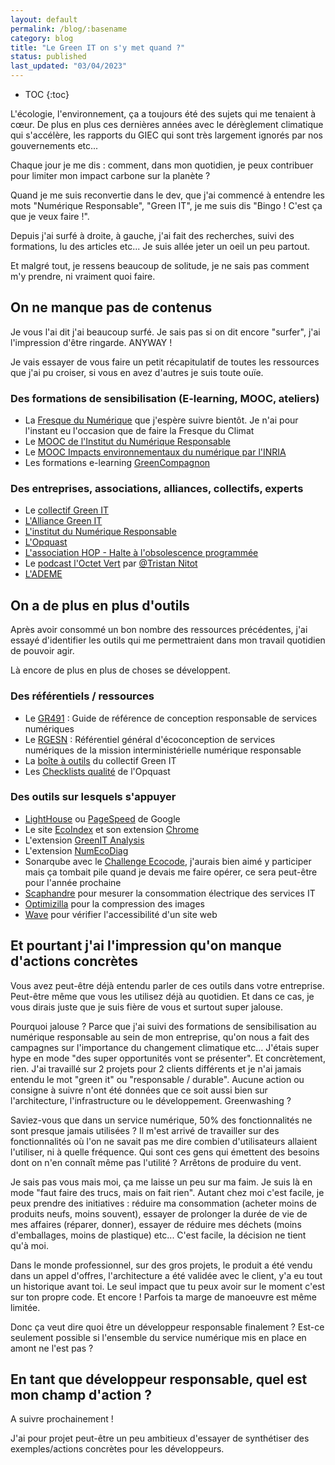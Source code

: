 ```yaml
---
layout: default
permalink: /blog/:basename
category: blog
title: "Le Green IT on s'y met quand ?"
status: published
last_updated: "03/04/2023"
---
```


* TOC
{:toc}

L'écologie, l'environnement, ça a toujours été des sujets qui me tenaient à cœur. De plus en plus ces dernières années avec le dérèglement climatique qui s'accélère, les rapports du GIEC qui sont très largement ignorés par nos gouvernements etc... 

Chaque jour je me dis : comment, dans mon quotidien, je peux contribuer pour limiter mon impact carbone sur la planète ?

Quand je me suis reconvertie dans le dev, que j'ai commencé à entendre les mots "Numérique Responsable", "Green IT", je me suis dis "Bingo ! C'est ça que je veux faire !".

Depuis j'ai surfé à droite, à gauche, j'ai fait des recherches, suivi des formations, lu des articles etc... Je suis allée jeter un oeil un peu partout. 

Et malgré tout, je ressens beaucoup de solitude, je ne sais pas comment m'y prendre, ni vraiment quoi faire.

## On ne manque pas de contenus

Je vous l'ai dit j'ai beaucoup surfé. Je sais pas si on dit encore "surfer", j'ai l'impression d'être ringarde. ANYWAY !

Je vais essayer de vous faire un petit récapitulatif de toutes les ressources que j'ai pu croiser, si vous en avez d'autres je suis toute ouïe.

### Des formations de sensibilisation (E-learning, MOOC, ateliers)

* La [Fresque du Numérique](https://www.fresquedunumerique.org/) que j'espère suivre bientôt. Je n'ai pour l'instant eu l'occasion que de faire la Fresque du Climat
* Le [MOOC de l'Institut du Numérique Responsable](https://www.academie-nr.org/)
* Le [MOOC Impacts environnementaux du numérique par l'INRIA](https://www.fun-mooc.fr/fr/cours/impacts-environnementaux-du-numerique/)
* Les formations e-learning [GreenCompagnon](https://www.thegreencompagnon.com/)

### Des entreprises, associations, alliances, collectifs, experts

* Le [collectif Green IT](https://www.greenit.fr/a-propos/)
* [L'Alliance Green IT](https://alliancegreenit.org/qui-sommes-nous)
* [L'institut du Numérique Responsable](https://institutnr.org/)
* [L'Opquast](https://www.opquast.com/)
* [L'association HOP - Halte à l'obsolescence programmée](https://www.halteobsolescence.org/)
* Le [podcast l'Octet Vert](https://open.spotify.com/show/4MSGx6Y7Deu9wS9eFVCvcY) par [@Tristan Nitot](https://twitter.com/nitot)
* [L'ADEME](https://www.ademe.fr/)

## On a de plus en plus d'outils

Après avoir consommé un bon nombre des ressources précédentes, j'ai essayé d'identifier les outils qui me permettraient dans mon travail quotidien de pouvoir agir.

Là encore de plus en plus de choses se développent.

### Des référentiels / ressources

* Le [GR491](https://gr491.isit-europe.org/) : Guide de référence de conception responsable de services numériques
* Le [RGESN](https://ecoresponsable.numerique.gouv.fr/publications/referentiel-general-ecoconception/) : Référentiel général d'écoconception de services numériques de la mission interministérielle numérique responsable
* La [boîte à outils](https://collectif.greenit.fr/outils.html) du collectif Green IT
* Les [Checklists qualité](https://checklists.opquast.com/fr/assurance-qualite-web/download/) de l'Opquast

### Des outils sur lesquels s'appuyer

* [LightHouse](https://developer.chrome.com/docs/lighthouse/overview/) ou [PageSpeed](https://pagespeed.web.dev/) de Google
* Le site [EcoIndex](https://www.ecoindex.fr/) et son extension [Chrome](https://chrome.google.com/webstore/detail/ecoindexfr/apeadjelacokohnkfclnhjlihklpclmp)
* L'extension [GreenIT Analysis](https://chrome.google.com/webstore/detail/greenit-analysis/mofbfhffeklkbebfclfaiifefjflcpad)
* L'extension [NumEcoDiag](https://chrome.google.com/webstore/detail/num%C3%A9codiag/fhdeahmddgflanbgilcglipaeofmcabc)
* Sonarqube avec le [Challenge Ecocode](https://challenge.ecocode.io/), j'aurais bien aimé y participer mais ça tombait pile quand je devais me faire opérer, ce sera peut-être pour l'année prochaine
* [Scaphandre](https://github.com/hubblo-org/scaphandre) pour mesurer la consommation électrique des services IT
* [Optimizilla](https://imagecompressor.com/) pour la compression des images
* [Wave](https://wave.webaim.org/) pour vérifier l'accessibilité d'un site web

## Et pourtant j'ai l'impression qu'on manque d'actions concrètes

Vous avez peut-être déjà entendu parler de ces outils dans votre entreprise. Peut-être même que vous les utilisez déjà au quotidien. Et dans ce cas, je vous dirais juste que je suis fière de vous et surtout super jalouse.

Pourquoi jalouse ? Parce que j'ai suivi des formations de sensibilisation au numérique responsable au sein de mon entreprise, qu'on nous a fait des campagnes sur l'importance du changement climatique etc... J'étais super hype en mode "des super opportunités vont se présenter". Et concrètement, rien. J'ai travaillé sur 2 projets pour 2 clients différents et je n'ai jamais entendu le mot "green it" ou "responsable / durable". Aucune action ou consigne à suivre n'ont été données que ce soit aussi bien sur l'architecture, l'infrastructure ou le développement. Greenwashing ?

Saviez-vous que dans un service numérique, 50% des fonctionnalités ne sont presque jamais utilisées ? Il m'est arrivé de travailler sur des fonctionnalités où l'on ne savait pas me dire combien d'utilisateurs allaient l'utiliser, ni à quelle fréquence. Qui sont ces gens qui émettent des besoins dont on n'en connaît même pas l'utilité ? Arrêtons de produire du vent.

Je sais pas vous mais moi, ça me laisse un peu sur ma faim. Je suis là en mode "faut faire des trucs, mais on fait rien". Autant chez moi c'est facile, je peux prendre des initiatives : réduire ma consommation (acheter moins de produits neufs, moins souvent), essayer de prolonger la durée de vie de mes affaires (réparer, donner), essayer de réduire mes déchets (moins d'emballages, moins de plastique) etc... C'est facile, la décision ne tient qu'à moi.

Dans le monde professionnel, sur des gros projets, le produit a été vendu dans un appel d'offres, l'architecture a été validée avec le client, y'a eu tout un historique avant toi. Le seul impact que tu peux avoir sur le moment c'est sur ton propre code. Et encore ! Parfois ta marge de manoeuvre est même limitée.

Donc ça veut dire quoi être un développeur responsable finalement ? Est-ce seulement possible si l'ensemble du service numérique mis en place en amont ne l'est pas ?

## En tant que développeur responsable, quel est mon champ d'action ?

A suivre prochainement !

J'ai pour projet peut-être un peu ambitieux d'essayer de synthétiser des exemples/actions concrètes pour les développeurs.